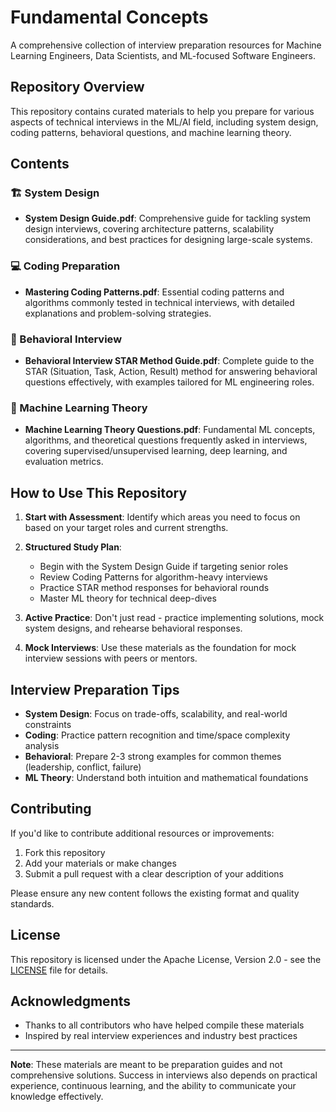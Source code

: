 # Fundamental Concepts

A comprehensive collection of interview preparation resources for Machine Learning Engineers, Data Scientists, and ML-focused Software Engineers.

## Repository Overview

This repository contains curated materials to help you prepare for various aspects of technical interviews in the ML/AI field, including system design, coding patterns, behavioral questions, and machine learning theory.

## Contents

### 🏗️ System Design
- **System Design Guide.pdf**: Comprehensive guide for tackling system design interviews, covering architecture patterns, scalability considerations, and best practices for designing large-scale systems.

### 💻 Coding Preparation
- **Mastering Coding Patterns.pdf**: Essential coding patterns and algorithms commonly tested in technical interviews, with detailed explanations and problem-solving strategies.

### 📝 Behavioral Interview
- **Behavioral Interview STAR Method Guide.pdf**: Complete guide to the STAR (Situation, Task, Action, Result) method for answering behavioral questions effectively, with examples tailored for ML engineering roles.

### 🧠 Machine Learning Theory
- **Machine Learning Theory Questions.pdf**: Fundamental ML concepts, algorithms, and theoretical questions frequently asked in interviews, covering supervised/unsupervised learning, deep learning, and evaluation metrics.

## How to Use This Repository

1. **Start with Assessment**: Identify which areas you need to focus on based on your target roles and current strengths.

2. **Structured Study Plan**: 
   - Begin with the System Design Guide if targeting senior roles
   - Review Coding Patterns for algorithm-heavy interviews
   - Practice STAR method responses for behavioral rounds
   - Master ML theory for technical deep-dives

3. **Active Practice**: Don't just read - practice implementing solutions, mock system designs, and rehearse behavioral responses.

4. **Mock Interviews**: Use these materials as the foundation for mock interview sessions with peers or mentors.

## Interview Preparation Tips

- **System Design**: Focus on trade-offs, scalability, and real-world constraints
- **Coding**: Practice pattern recognition and time/space complexity analysis
- **Behavioral**: Prepare 2-3 strong examples for common themes (leadership, conflict, failure)
- **ML Theory**: Understand both intuition and mathematical foundations

## Contributing

If you'd like to contribute additional resources or improvements:

1. Fork this repository
2. Add your materials or make changes
3. Submit a pull request with a clear description of your additions

Please ensure any new content follows the existing format and quality standards.

## License

This repository is licensed under the Apache License, Version 2.0 - see the [LICENSE](LICENSE) file for details.

## Acknowledgments

- Thanks to all contributors who have helped compile these materials
- Inspired by real interview experiences and industry best practices

---

**Note**: These materials are meant to be preparation guides and not comprehensive solutions. Success in interviews also depends on practical experience, continuous learning, and the ability to communicate your knowledge effectively.